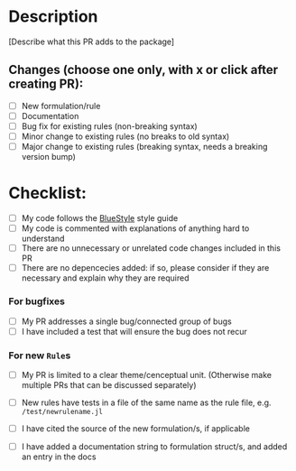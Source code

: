 # Description

[Describe what this PR adds to the package]

## Changes (choose one only, with x or click after creating PR):

- [ ] New formulation/rule
- [ ] Documentation
- [ ] Bug fix for existing rules (non-breaking syntax)
- [ ] Minor change to existing rules (no breaks to old syntax)
- [ ] Major change to existing rules (breaking syntax, needs a breaking version bump)

# Checklist:

- [ ] My code follows the [BlueStyle](https://github.com/invenia/BlueStyle) style guide
- [ ] My code is commented with explanations of anything hard to understand
- [ ] There are no unnecessary or unrelated code changes included in this PR
- [ ] There are no depencecies added: if so, please consider if they are necessary and explain why they are required

### For bugfixes

- [ ] My PR addresses a single bug/connected group of bugs
- [ ] I have included a test that will ensure the bug does not recur

### For new `Rule`s

- [ ] My PR is limited to a clear theme/cenceptual unit. (Otherwise make multiple PRs that can be discussed separately)
- [ ] New rules have tests in a file of the same name as the rule file, e.g. `/test/newrulename.jl`
- [ ] I have cited the source of the new formulation/s, if applicable
- [ ] I have added a documentation string to formulation struct/s, and added an entry in the docs

